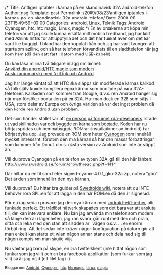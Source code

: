 /*
 Title: Äntligen iptables i kärnan på en skandinavisk 32A android-telefon
 Author: nsg
 Template: post
 Permalink: /2009/08/23/antligen-iptables-i-karnan-pa-en-skandinavisk-32a-android-telefon/
 Date: 2009-08-23T15:49:59+00:00
 Categories: Android, Linux, Teknik
 Tags: Android, Cyanogen, htc, htc magic, Linux, magic
*/
En av orsakerna att köpa min telefon var att jag skulle kunna ersätta mitt mobila bredband, jag har kört med Azilink hittils för att uppfylla det och det har funkat även om det har varit lite buggigt. I bland har den kopplat ifrån och jag har varit tvungen att starta om azilink, och så har telefonen förvandlats till en sladdtelefon när jag kom hem (då den satt fast i datorn med USB-kabeln).

Du kan läsa minna två tidigare inlägg om ämnet:  
[Använd din android/HTC magic som modem][1]  
[Anslut automatiskt med AziLink och Android][2]

Jag har länge väntat på att HTC ska släppa sin modifierade kärnas källkod så folk själv kunde kompilera egna kärnor som bootade på våra 32A-telefoner. Källkoden som kommer från Google, d.v.s. ren Android hänger sig när man försöker boota den på en 32A. Har man dock en 32B som säljs i USA, stora delar av Europa och övriga världen så var det inget problem då den körde ren Android utan problem.

Det som hände i stället var att [en person på forumet xda-developers][3] listade ut vad skillnaden var och byggde en kärna som bootade. Koden har nu börjat spridas och hemmabyggda ROM:ar (installationer av Android) har börjat dyka upp. Jag provade en ROM som heter [Cyanogen][4] som innehåll mycket intressant, förutom den nya kärnan så har den massa förbättringar som kommer från Donut, d.v.s. nästa version av Android som inte är släppt än.

Vill du prova Cyanogen på en telefon av typen 32A, gå till den här länken:  
<http://www.swedroid.se/forum/showthread.php?t=1414>

Där hittar du en fil som heter signed-cyanm-4.0.1_gbo-32a.zip, notera &#8220;gbo&#8221;. Det är den som innehåller den nya kärnan.

Vill du prova? Du hittar bra guider på [Swedroids wiki][5], notera att du INTE behöver röra SPL:en för att lägga in den här ROM:en då den är signerad.

För ett tag sedan provade jag den nya kärnan med [android-wifi-tether][6], allt funkade perfekt. Ett trådlöst nätverk skapades som det bara var att ansluta till, det kan inte vara enklare. Nu kan jag använda min telefon som modem så länge den är i lägenheten, jag kan svara, går runt med den och prata, sitta och leka med den utan att sladden är i vägen o.s.v. &#8230; en enorm förbättring. Att det sedan inte kräver någon konfiguration på datorn gör att man enkelt kan starta ett wlan någon annan stans och dela med sig till någon kompis om man skulle vilja.

Nu väntar jag bara på skype, en bra twitterklient (inte hittat någon som funkar som jag vill) och en bra facebook-applikation (som funkar som jag vill) så är jag nöjd (ett litet tag) :) 

<small> <p class='technorati-tags'>
  Bloggar om: <a class='technorati-link' href='http://bloggar.se/om/Android' rel='tag' target='_self'>Android</a>, <a class='technorati-link' href='http://bloggar.se/om/Cyanogen' rel='tag' target='_self'>Cyanogen</a>, <a class='technorati-link' href='http://bloggar.se/om/htc' rel='tag' target='_self'>htc</a>, <a class='technorati-link' href='http://bloggar.se/om/htc+magic' rel='tag' target='_self'>htc magic</a>, <a class='technorati-link' href='http://bloggar.se/om/Linux' rel='tag' target='_self'>Linux</a>, <a class='technorati-link' href='http://bloggar.se/om/magic' rel='tag' target='_self'>magic</a>
</p></small>

 [1]: ../2009/07/22/anvand-din-androidhtc-magic-som-modem/
 [2]: ../2009/08/02/anslut-automatiskt-med-azilink-och-android/
 [3]: http://forum.xda-developers.com/showthread.php?t=548061
 [4]: http://forum.xda-developers.com/showthread.php?t=537204
 [5]: http://www.swedroid.se/wiki/index.php/Huvudsida
 [6]: http://code.google.com/p/android-wifi-tether/